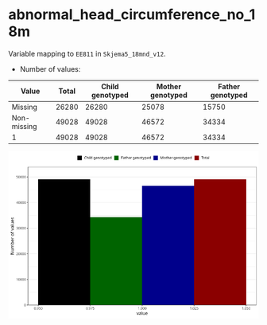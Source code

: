 # abnormal_head_circumference_no_18m
Variable mapping to `EE811` in `Skjema5_18mnd_v12`.
- Number of values:

| Value | Total | Child genotyped | Mother genotyped | Father genotyped |
| ----- | ----- | --------------- | ---------------- | ---------------- |
| Missing | 26280 | 26280 | 25078 | 15750 |
| Non-missing | 49028 | 49028 | 46572 | 34334 |
| 1 | 49028 | 49028 | 46572 | 34334 |



![](abnormal_head_circumference_no_18m_n.png)



